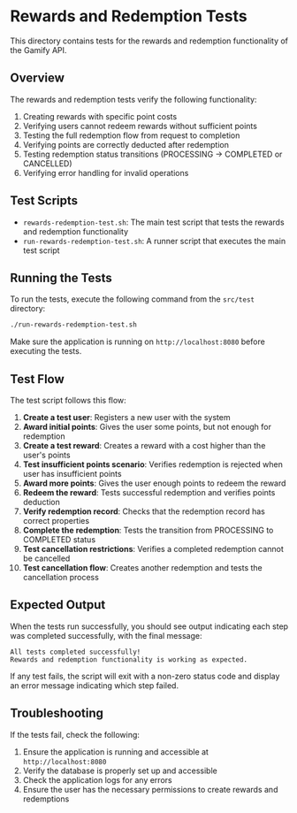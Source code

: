 # Rewards and Redemption Tests

This directory contains tests for the rewards and redemption functionality of the Gamify API.

## Overview

The rewards and redemption tests verify the following functionality:

1. Creating rewards with specific point costs
2. Verifying users cannot redeem rewards without sufficient points
3. Testing the full redemption flow from request to completion
4. Verifying points are correctly deducted after redemption
5. Testing redemption status transitions (PROCESSING → COMPLETED or CANCELLED)
6. Verifying error handling for invalid operations

## Test Scripts

- `rewards-redemption-test.sh`: The main test script that tests the rewards and redemption functionality
- `run-rewards-redemption-test.sh`: A runner script that executes the main test script

## Running the Tests

To run the tests, execute the following command from the `src/test` directory:

```bash
./run-rewards-redemption-test.sh
```

Make sure the application is running on `http://localhost:8080` before executing the tests.

## Test Flow

The test script follows this flow:

1. **Create a test user**: Registers a new user with the system
2. **Award initial points**: Gives the user some points, but not enough for redemption
3. **Create a test reward**: Creates a reward with a cost higher than the user's points
4. **Test insufficient points scenario**: Verifies redemption is rejected when user has insufficient points
5. **Award more points**: Gives the user enough points to redeem the reward
6. **Redeem the reward**: Tests successful redemption and verifies points deduction
7. **Verify redemption record**: Checks that the redemption record has correct properties
8. **Complete the redemption**: Tests the transition from PROCESSING to COMPLETED status
9. **Test cancellation restrictions**: Verifies a completed redemption cannot be cancelled
10. **Test cancellation flow**: Creates another redemption and tests the cancellation process

## Expected Output

When the tests run successfully, you should see output indicating each step was completed successfully, with the final message:

```
All tests completed successfully!
Rewards and redemption functionality is working as expected.
```

If any test fails, the script will exit with a non-zero status code and display an error message indicating which step failed.

## Troubleshooting

If the tests fail, check the following:

1. Ensure the application is running and accessible at `http://localhost:8080`
2. Verify the database is properly set up and accessible
3. Check the application logs for any errors
4. Ensure the user has the necessary permissions to create rewards and redemptions
